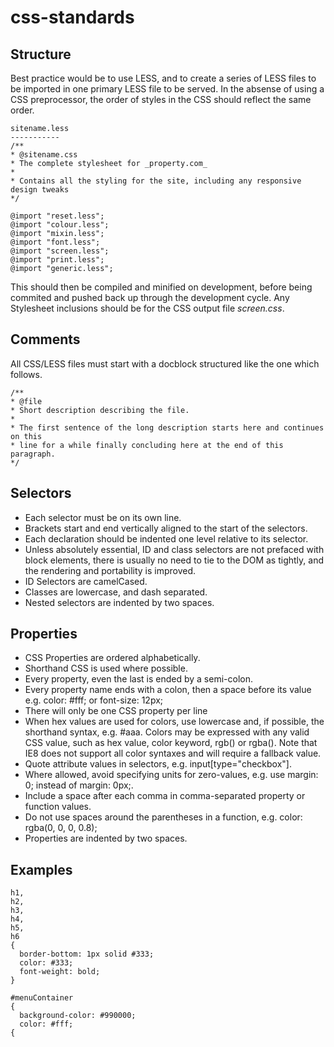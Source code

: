 css-standards
=============

Structure
---------
Best practice would be to use LESS, and to create a series of LESS files to be imported in one primary LESS file to be served.
In the absense of using a CSS preprocessor, the order of styles in the CSS should reflect the same order.

    sitename.less
    -----------
    /**
    * @sitename.css
    * The complete stylesheet for _property.com_
    *
    * Contains all the styling for the site, including any responsive design tweaks
    */
    
    @import "reset.less";
    @import "colour.less";
    @import "mixin.less";
    @import "font.less";
    @import "screen.less";
    @import "print.less";
    @import "generic.less";

This should then be compiled and minified on development, before being commited and pushed back up through the development cycle. Any Stylesheet inclusions should be for the CSS output file _screen.css_.

Comments
--------
All CSS/LESS files must start with a docblock structured like the one which follows.

    /**
    * @file
    * Short description describing the file.
    *
    * The first sentence of the long description starts here and continues on this
    * line for a while finally concluding here at the end of this paragraph.
    */

Selectors
---------
* Each selector must be on its own line.
* Brackets start and end vertically aligned to the start of the selectors.
* Each declaration should be indented one level relative to its selector.
* Unless absolutely essential, ID and class selectors are not prefaced with block elements, there is usually no need to tie to the DOM as tightly, and the rendering and portability is improved.
* ID Selectors are camelCased.
* Classes are lowercase, and dash separated.
* Nested selectors are indented by two spaces.

Properties
----------
* CSS Properties are ordered alphabetically.
* Shorthand CSS is used where possible.
* Every property, even the last is ended by a semi-colon.
* Every property name ends with a colon, then a space before its value e.g. color: #fff; or font-size: 12px;
* There will only be one CSS property per line
* When hex values are used for colors, use lowercase and, if possible, the shorthand syntax, e.g. #aaa. Colors may be expressed with any valid CSS value, such as hex value, color keyword, rgb() or rgba(). Note that IE8 does not support all color syntaxes and will require a fallback value.
* Quote attribute values in selectors, e.g. input[type="checkbox"].
* Where allowed, avoid specifying units for zero-values, e.g. use margin: 0; instead of margin: 0px;.
* Include a space after each comma in comma-separated property or function values.
* Do not use spaces around the parentheses in a function, e.g. color: rgba(0, 0, 0, 0.8);
* Properties are indented by two spaces.

Examples
--------
    h1,
    h2,
    h3,
    h4,
    h5,
    h6
    {
      border-bottom: 1px solid #333;
      color: #333;
      font-weight: bold;
    }
    
    #menuContainer
    {
      background-color: #990000;
      color: #fff;
    {
